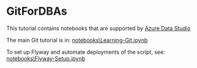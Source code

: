 # GitForDBAs

This tutorial contains notebooks that are supported by [Azure Data Studio](https://docs.microsoft.com/en-us/sql/azure-data-studio/download-azure-data-studio)

The main Git tutorial is in: [notebooks\Learning-Git.ipynb](notebooks\Learning-Git.ipynb)

To set up Flyway and automate deployments of the script, see: [notebooks\Flyway-Setup.ipynb](notebooks\Flyway-Setup.ipynb)